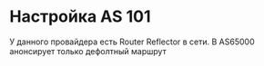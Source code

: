 # Настройка AS 101

У данного провайдера есть Router Reflector в сети. В AS65000 анонсирует только дефолтный маршрут

